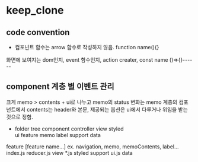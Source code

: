 # keep_clone

## code convention
- 컴포넌트 함수는 arrow 함수로 작성하지 않음.
function name(){}

화면에 보여지는 dom인지, event 함수인지, action creater, 
const name ()=>{}------


## component 계층 별 이벤트 관리
크게 memo > contents + ui로 나누고
memo의 status 변화는 memo 계층의 컴포넌트에서
contents는 header와 본문, 
제공되는 옵션은 ui에서 다루거나 위임을 받는 것으로 정함.


- folder tree
component
	controller
	view
		styled		
ui
	feature
		memo
		label
		support
data


feature
	[feature name...] ex. navigation, memo, memoContents, label...
		index.js <controller component>
		reducer.js <reducer>
		view
			*.js <presentation component>
			styled <styled-component>
		support
			ui.js <event logic>
data
